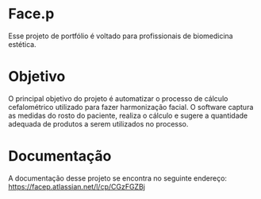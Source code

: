 # Face.p
  Esse projeto de portfólio é voltado para profissionais de biomedicina estética.
# Objetivo
  O principal objetivo do projeto é automatizar o processo de cálculo cefalométrico utilizado para fazer harmonização facial. O software captura as medidas do rosto do paciente, realiza o cálculo e sugere a quantidade adequada de produtos a serem utilizados no processo.
  
# Documentação
  A documentação desse projeto se encontra no seguinte endereço: https://facep.atlassian.net/l/cp/CGzFGZBj
